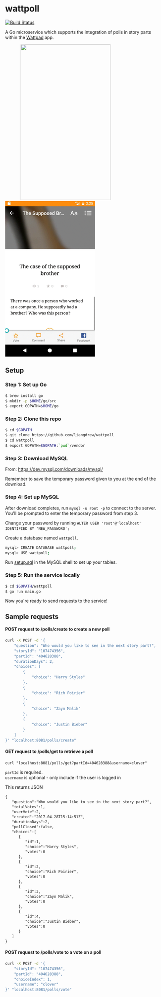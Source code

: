 # wattpoll

[![Build Status](https://travis-ci.com/liangdrew/wattpoll.svg?token=Ei3Bep18wxjyohCTAiSA&branch=master)](https://travis-ci.com/liangdrew/wattpoll)

A Go microservice which supports the integration of polls in story parts within the [Wattpad](https://www.wattpad.com) app.

<img src="./res/writer.gif" width="290" height="500" hspace="50"> <img src="./res/reader.gif" width="290" height="500">

## Setup

### Step 1: Set up Go

```bash
$ brew install go
$ mkdir -p $HOME/go/src
$ export GOPATH=$HOME/go
```

### Step 2: Clone this repo
```bash
$ cd $GOPATH
$ git clone https://github.com/liangdrew/wattpoll
$ cd wattpoll
$ export GOPATH=$GOPATH:`pwd`/vendor
```

### Step 3: Download MySQL

From: https://dev.mysql.com/downloads/mysql/

Remember to save the temporary password given to you at the end of the download.

### Step 4: Set up MySQL

After download completes, run `mysql -u root -p` to connect to the server.\
You'll be prompted to enter the temporary password from step 3.

Change your password by running `ALTER USER 'root'@'localhost' IDENTIFIED BY 'NEW_PASSWORD';`

Create a database named `wattpoll`.

```bash
mysql> CREATE DATABASE wattpoll;
mysql> USE wattpoll;
```

Run [setup.sql](https://github.com/liangdrew/wattpoll/blob/master/db/sql/setup.sql) in the MySQL shell to set up your tables.

### Step 5: Run the service locally

```bash
$ cd $GOPATH/wattpoll
$ go run main.go
```

Now you're ready to send requests to the service!

## Sample requests

#### POST request to /polls/create to create a new poll

```bash
curl -X POST -d '{
    "question": "Who would you like to see in the next story part?",
    "storyId": "107474356",
    "partId": "404628388",
    "durationDays": 2,
    "choices": [
        {
            "choice": "Harry Styles"
        },
        {
            "choice": "Rich Poirier"
        },
        {
            "choice": "Zayn Malik"
        },
        {
            "choice": "Justin Bieber"
        }
    ]
}' "localhost:8081/polls/create"
```

#### GET request to /polls/get to retrieve a poll

`curl "localhost:8081/polls/get?partId=404628388&username=clover"`

`partId` is required.\
`username` is optional - only include if the user is logged in

This returns JSON

```
{  
   "question":"Who would you like to see in the next story part?",
   "totalVotes":1,
   "userVote":2,
   "created":"2017-04-28T15:14:51Z",
   "durationDays":2,
   "pollClosed":false,
   "choices":[  
      {  
         "id":1,
         "choice":"Harry Styles",
         "votes":0
      },
      {  
         "id":2,
         "choice":"Rich Poirier",
         "votes":0
      },
      {  
         "id":3,
         "choice":"Zayn Malik",
         "votes":0
      },
      {  
         "id":4,
         "choice":"Justin Bieber",
         "votes":0
      }
   ]
}

```

#### POST request to /polls/vote to a vote on a poll

```bash
curl -X POST -d '{
    "storyId": "107474356",            
    "partId": "404628388",              
    "choiceIndex": 1,                       
    "username": "clover"                 
}' "localhost:8081/polls/vote"
```
